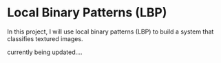 # Local Binary Patterns (LBP)

In this project, I will use local binary patterns (LBP) to build a system that classifies textured images.


currently being updated....
